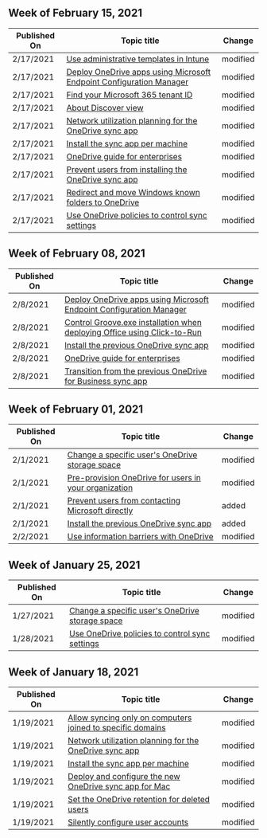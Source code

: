 <!-- This file is generated automatically each week. Changes made to this file will be overwritten.-->



## Week of February 15, 2021


| Published On |Topic title | Change |
|------|------------|--------|
| 2/17/2021 | [Use administrative templates in Intune](/OneDrive/configure-sync-intune) | modified |
| 2/17/2021 | [Deploy OneDrive apps using Microsoft Endpoint Configuration Manager](/OneDrive/deploy-on-windows) | modified |
| 2/17/2021 | [Find your Microsoft 365 tenant ID](/OneDrive/find-your-office-365-tenant-id) | modified |
| 2/17/2021 | [About Discover view](/OneDrive/help-users-use-discover-view) | modified |
| 2/17/2021 | [Network utilization planning for the OneDrive sync app](/OneDrive/network-utilization-planning) | modified |
| 2/17/2021 | [Install the sync app per machine](/OneDrive/per-machine-installation) | modified |
| 2/17/2021 | [OneDrive guide for enterprises](/OneDrive/plan-onedrive-enterprise) | modified |
| 2/17/2021 | [Prevent users from installing the OneDrive sync app](/OneDrive/prevent-installation) | modified |
| 2/17/2021 | [Redirect and move Windows known folders to OneDrive](/OneDrive/redirect-known-folders) | modified |
| 2/17/2021 | [Use OneDrive policies to control sync settings](/OneDrive/use-group-policy) | modified |


## Week of February 08, 2021


| Published On |Topic title | Change |
|------|------------|--------|
| 2/8/2021 | [Deploy OneDrive apps using Microsoft Endpoint Configuration Manager](/OneDrive/deploy-on-windows) | modified |
| 2/8/2021 | [Control Groove.exe installation when deploying Office using Click-to-Run](/OneDrive/exclude-or-uninstall-previous-sync-client) | modified |
| 2/8/2021 | [Install the previous OneDrive sync app](/OneDrive/install-previous-sync-app) | modified |
| 2/8/2021 | [OneDrive guide for enterprises](/OneDrive/plan-onedrive-enterprise) | modified |
| 2/8/2021 | [Transition from the previous OneDrive for Business sync app](/OneDrive/transition-from-previous-sync-client) | modified |


## Week of February 01, 2021


| Published On |Topic title | Change |
|------|------------|--------|
| 2/1/2021 | [Change a specific user's OneDrive storage space](/OneDrive/change-user-storage) | modified |
| 2/1/2021 | [Pre-provision OneDrive for users in your organization](/OneDrive/pre-provision-accounts) | modified |
| 2/1/2021 | [Prevent users from contacting Microsoft directly](/OneDrive/disable-contact-support-send-feedback) | added |
| 2/1/2021 | [Install the previous OneDrive sync app](/OneDrive/install-previous-sync-app) | added |
| 2/2/2021 | [Use information barriers with OneDrive](/OneDrive/information-barriers) | modified |


## Week of January 25, 2021


| Published On |Topic title | Change |
|------|------------|--------|
| 1/27/2021 | [Change a specific user's OneDrive storage space](/OneDrive/change-user-storage) | modified |
| 1/28/2021 | [Use OneDrive policies to control sync settings](/OneDrive/use-group-policy) | modified |


## Week of January 18, 2021


| Published On |Topic title | Change |
|------|------------|--------|
| 1/19/2021 | [Allow syncing only on computers joined to specific domains](/OneDrive/allow-syncing-only-on-specific-domains) | modified |
| 1/19/2021 | [Network utilization planning for the OneDrive sync app](/OneDrive/network-utilization-planning) | modified |
| 1/19/2021 | [Install the sync app per machine](/OneDrive/per-machine-installation) | modified |
| 1/19/2021 | [Deploy and configure the new OneDrive sync app for Mac](/OneDrive/deploy-and-configure-on-macos) | modified |
| 1/19/2021 | [Set the OneDrive retention for deleted users](/OneDrive/set-retention) | modified |
| 1/19/2021 | [Silently configure user accounts](/OneDrive/use-silent-account-configuration) | modified |
